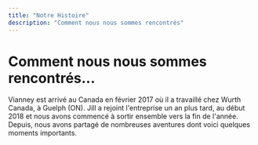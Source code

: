 ```yaml
---
title: "Notre Histoire"
description: "Comment nous nous sommes rencontrés"
---
```


# Comment nous nous sommes rencontrés...

Vianney est arrivé au Canada en février 2017 où il a travaillé chez Wurth Canada, à Guelph (ON). Jill a rejoint l'entreprise un an plus tard, au début 2018 et nous avons commencé à sortir ensemble vers la fin de l'année. Depuis, nous avons partagé de nombreuses aventures dont voici quelques moments importants.
